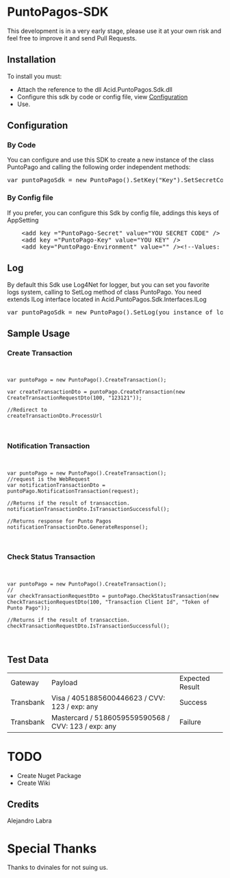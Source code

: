 <h1>PuntoPagos-SDK</h1>

This development is in a very early stage, please use it at your own risk and feel free to improve it and send Pull Requests.

<h2>Installation</h2>

To install you must: <br />
<ul>
<li>Attach the reference to the dll Acid.PuntoPagos.Sdk.dll</li>
<li>Configure this sdk by code or config file, view <a href="https://github.com/alabras/PuntoPagos-SDK/master/README.md#configuration">Configuration</a></li>
<li>Use.</li>
</ul>

<h2>Configuration</h2>

<h3>By Code</h3>

You can configure and use this SDK to create a new instance of the class PuntoPago and calling the following order independent methods:
<pre>
var puntoPagoSdk = new PuntoPago().SetKey("Key").SetSecretCode("SecretCode").SetEnvironment(EnvironmentForPuntoPago.Sandbox).CreateTransaction();
</pre>

<h3>By Config file</h3>

If you prefer, you can configure this Sdk by config file, addings this keys of AppSetting

<pre>
    &lt;add key ="PuntoPago-Secret" value="YOU SECRET CODE" /&gt;
    &lt;add key ="PuntoPago-Key" value="YOU KEY" /&gt;
    &lt;add key="PuntoPago-Environment" value="" /&gt;&lt;!--Values: Sandbox or Production--/&gt;
</pre>

<h2>Log</h2>

By default this Sdk use Log4Net for logger, but you can set you favorite logs system, calling to SetLog method of class PuntoPago.
You need extends ILog interface located in Acid.PuntoPagos.Sdk.Interfaces.ILog
<pre>
var puntoPagoSdk = new PuntoPago().SetLog(you instance of log);
</pre>

<h2>Sample Usage</h2>

<h3>Create Transaction</h3>
<pre>

	var puntoPago = new PuntoPago().CreateTransaction();
	
	var createTransactionDto = puntoPago.CreateTransaction(new CreateTransactionRequestDto(100, "123121"));
	
	//Redirect to 
	createTransactionDto.ProcessUrl
</pre>

<h3>Notification Transaction</h3>
<pre>

	var puntoPago = new PuntoPago().CreateTransaction();
	//request is the WebRequest 
	var notificationTransactionDto = puntoPago.NotificationTransaction(request);
	
	//Returns if the result of transacction.
	notificationTransactionDto.IsTransactionSuccessful();
	
	//Returns response for Punto Pagos
	notificationTransactionDto.GenerateResponse();
</pre>

<h3>Check Status Transaction</h3>
<pre>

	var puntoPago = new PuntoPago().CreateTransaction();
	//
	var checkTransactionRequestDto = puntoPago.CheckStatusTransaction(new CheckTransactionRequestDto(100, "Transaction Client Id", "Token of Punto Pago"));
	
	//Returns if the result of transacction.
	checkTransactionRequestDto.IsTransactionSuccessful();
</pre>

<h2>Test Data</h2>
<table>
<tbody><tr>
<td>Gateway</td>
<td>Payload</td>
<td>Expected Result</td>
</tr>
<tr>
<td>Transbank</td>
<td>Visa / 4051885600446623 / CVV: 123 / exp: any</td>
<td>Success</td>
</tr>
<tr>
<td>Transbank</td>
<td>Mastercard / 5186059559590568 / CVV: 123 / exp: any</td>
<td>Failure</td>
</tr>
</tbody></table>

<h1>TODO</h1>
<ul>
<li>Create Nuget Package</li>
<li>Create Wiki</li>
</ul>

<h2>Credits</h2>

Alejandro Labra

<h1>Special Thanks</h1>

Thanks to dvinales for not suing us.